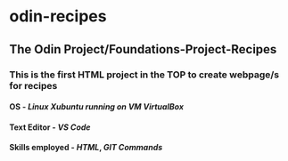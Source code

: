 # odin-recipes
## The Odin Project/Foundations-Project-Recipes

### This is the first HTML project in the TOP to create webpage/s for recipes
#### OS - ***Linux Xubuntu running on VM VirtualBox***
#### Text Editor - ***VS Code***
#### Skills employed - ***HTML***, ***GIT Commands***
